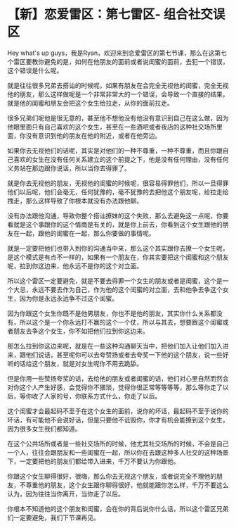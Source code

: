 # 【新】恋爱雷区：第七雷区- 组合社交误区

Hey what's up guys，我是Ryan，欢迎来到恋爱雷区的第七节课，那么在这第七个雷区要教你避免的是，如何在他朋友的面前或者说闺蜜的面前，去犯一个错误，这个错误是什么呢。

就是往往很多兄弟去搭讪的时候呢，如果有朋友在会完全无视他的闺蜜，完全无视他的朋友，那么这样做呢是一个非常非常大的一个错误，会导致一个直接的结果，就是他的闺蜜和朋友会把这个女生给拉走，从你的面前拉走。

很多兄弟们呢他是很无意的，甚至他不想他没有他没有意识到自己在这么做，因为他眼里面只有自己喜欢的这个女生，甚至在一些酒吧或者夜店的这种社交场所里面，你没有意识到他的朋友在他的附近，或者在他旁边。

如果你去无视他们的话呢，其实是对他们的一种不尊重，一种不尊重，而且你跟自己喜欢的女生在没有任何关系建立的这个前提之下，他是没有任何理由，没有任何义务站在那边跟你说话，所以当你去得罪了。

就是你去无视他的朋友，无视他的闺蜜的时候呢，很容易得罪他们，所以一旦得罪他们以后呢，他们会毫无，任何犹豫的，毫不犹豫的去把他这个朋友呢，给拉走给拽走，那么这样导致了你根本就没有办法跟他聊。

没有办法跟他沟通，导致你整个搭讪撩妹的这个失败，那么去避免这一点呢，你要看就是这个事跟你的这个情商是有关的，就是你上前去，你看到这个女生跟他的朋友在一起，跟他的闺蜜在一起，那么你要做的事情呢。

就是一定要把他们也带入到你的沟通当中来，那么这个其实跟你去撩一个女生呢，是这个模式是有点不一样的，如果有一个朋友在，你其实要把这个闺蜜和这个朋友呢，拉到你这边来，他永远不是你的这个对立面。

所以这个雷区一定要避免，就是不要去得罪一个女生的朋友或者是闺蜜，这个是一个大忌，永远不要去作为自己，作为他的这个闺蜜的对立面，去和他争去争这个女生，因为你是永远永远争不过这个闺蜜。

因为你跟这个女生你既不是他男朋友，你也不是他的朋友，其实你什么关系都没有，所以这个是一个你永远打不赢的这个一个仗，所以与其去，想要跟这个闺蜜或者朋友去争这个女生，你不如把他们拉到你这边来。

那怎么拉到你这边来呢，就是在一些这种沟通聊天当中，把他们加入让他们加入进来，跟他们说话，甚至呢你可以去夸赞扬或者去夸奖一下他的这个朋友，说一些好听的话给这个朋友，就是对女生呢你不用去跪舔。

但是你用一些赞扬夸奖的话，去给他的朋友或者闺蜜的话，他们对心里自然而然会对你这个人产生好感，会觉得你不猥琐，觉得你很正常等等等等，那么等你走了以后，等你收了人家的号，你联系方式什么，你走了以后。

这个闺蜜才会最起码不至于在这个女生的面前，说你的坏话，最起码不至于说你的坏话，有可能他不会说好话，但是只要他不诋毁你，你才有机会能撩到这个女生，因为很多女生我们都知道。

在这个公共场所或者是一些社交场所的时候，他尤其社交场所的时候，不会是自己一个人，往往会跟朋友和一些闺蜜在一起，所以你在去跟这种多人社交的这种场景下，一定要把他的朋友们都给带入进来，千万不要认为你跟他。

你跟这个女生聊得很好，很嗨，那么你去无视这个朋友，或者说完全不理他的朋友，不尊重他的朋友，这个女生跟你聊得很好，他就能跟你怎么样，千万不要这么认为，因为往往当你离开，当你走了以后。

你根本不知道他的这个朋友和闺蜜，会在你的背后说你什么话，所以这个雷区兄弟们一定要避免，我们下节课再见。

